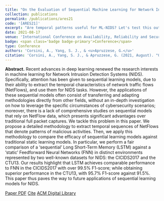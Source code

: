 ```yaml
---
title: "On the Evaluation of Sequential Machine Learning for Network Intrusion Detection"
collection: publications
permalink: /publications/ares21
code: '[ARES21]'
excerpt: "Are temporal patterns useful for ML-NIDS? Let's test this out with a fair comparison between LSTM and traditional FNN."
date: 2021-08-17
venue: 'International Conference on Availability, Reliability and Security'
badge: <span class='badge badge-primary'>Conference</span>
type: Conference
authors: 'Corsini, A., Yang, S. J., & <u>Apruzzese, G.</u>'
citation: 'Corsini, A., Yang, S. J., & Apruzzese, G. (2021, August). "On the Evaluation of Sequential Machine Learning for Network Intrusion Detection." In <i>The 16th International Conference on Availability, Reliability and Security (ARES)</i> (pp. 1-10).'
---
```

<b>Abstract.</b> Recent advances in deep learning renewed the research interests in machine learning for Network Intrusion Detection Systems (NIDS). Specifically, attention has been given to sequential learning models, due to their ability to extract the temporal characteristics of network traffic flows (NetFlows), and use them for NIDS tasks. However, the applications of these sequential models often consist of transferring and adapting methodologies directly from other fields, without an in-depth investigation on how to leverage the specific circumstances of cybersecurity scenarios; moreover, there is a lack of comprehensive studies on sequential models that rely on NetFlow data, which presents significant advantages over traditional full packet captures. We tackle this problem in this paper. We propose a detailed methodology to extract temporal sequences of NetFlows that denote patterns of malicious activities. Then, we apply this methodology to compare the efficacy of sequential learning models against traditional static learning models. In particular, we perform a fair comparison of a ‘sequential’ Long Short-Term Memory (LSTM) against a ‘static’ Feedforward Neural Networks (FNN) in distinct environments represented by two well-known datasets for NIDS: the CICIDS2017 and the CTU13. Our results highlight that LSTM achieves comparable performance to FNN in the CICIDS2017 with over 99.5% F1-score; while obtaining superior performance in the CTU13, with 95.7% F1-score against 91.5%. This paper thus paves the way to future applications of sequential learning models for NIDS.

<a class="btn btn-outline-primary my-1 mr-1 btn-sm" href="https://gioapru.github.io/files/papers/ares21/ares21.pdf" target="_blank" rel="noopener">Paper PDF</a> 
<a class="btn btn-outline-primary my-1 mr-1 btn-sm" href="https://gioapru.github.io/files/papers/ares21/ares21_cite.html" target="_blank" rel="noopener">Cite</a> 
<a class="btn btn-outline-primary my-1 mr-1 btn-sm" href="https://dl.acm.org/doi/abs/10.1145/3465481.3470065" target="_blank" rel="noopener">ACM Digital Library</a> 